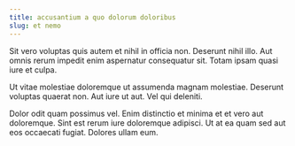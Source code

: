 ```yaml
---
title: accusantium a quo dolorum doloribus
slug: et nemo
---
```


Sit vero voluptas quis autem et nihil in officia non. Deserunt nihil illo. Aut omnis rerum impedit enim aspernatur consequatur sit. Totam ipsam quasi iure et culpa.

Ut vitae molestiae doloremque ut assumenda magnam molestiae. Deserunt voluptas quaerat non. Aut iure ut aut. Vel qui deleniti.

Dolor odit quam possimus vel. Enim distinctio et minima et et vero aut doloremque. Sint est rerum iure doloremque adipisci. Ut at ea quam sed aut eos occaecati fugiat. Dolores ullam eum.
